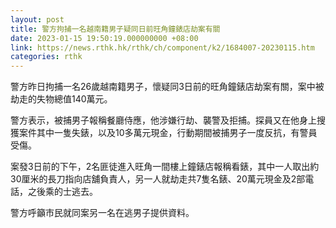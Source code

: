 ```yaml
---
layout: post
title: 警方拘捕一名越南籍男子疑同日前旺角鐘錶店劫案有關
date: 2023-01-15 19:50:19.000000000 +08:00
link: https://news.rthk.hk/rthk/ch/component/k2/1684007-20230115.htm
categories: rthk
---
```


警方昨日拘捕一名26歲越南籍男子，懷疑同3日前的旺角鐘錶店劫案有關，案中被劫走的失物總值140萬元。

警方表示，被捕男子報稱餐廳侍應，他涉嫌行劫、襲警及拒捕。探員又在他身上搜獲案件其中一隻失錶，以及10多萬元現金，行動期間被捕男子一度反抗，有警員受傷。

案發3日前的下午，2名匪徒進入旺角一間樓上鐘錶店報稱看錶，其中一人取出約30厘米的長刀指向店舖負責人，另一人就劫走共7隻名錶、20萬元現金及2部電話，之後乘的士逃去。

警方呼籲市民就同案另一名在逃男子提供資料。
